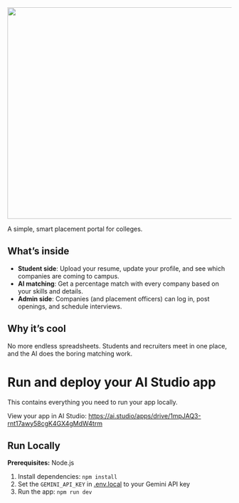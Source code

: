 <div align="center">
<img width="1200" height="475" alt="GHBanner" src="https://github.com/user-attachments/assets/0aa67016-6eaf-458a-adb2-6e31a0763ed6" />
</div>

A simple, smart placement portal for colleges.

## What’s inside
- **Student side**: Upload your resume, update your profile, and see which companies are coming to campus.  
- **AI matching**: Get a percentage match with every company based on your skills and details.  
- **Admin side**: Companies (and placement officers) can log in, post openings, and schedule interviews.

## Why it’s cool
No more endless spreadsheets. Students and recruiters meet in one place, and the AI does the boring matching work.

# Run and deploy your AI Studio app

This contains everything you need to run your app locally.

View your app in AI Studio: https://ai.studio/apps/drive/1mpJAQ3-rnt17awy58cgK4GX4gMdW4trm

## Run Locally

**Prerequisites:**  Node.js


1. Install dependencies:
   `npm install`
2. Set the `GEMINI_API_KEY` in [.env.local](.env.local) to your Gemini API key
3. Run the app:
   `npm run dev`
